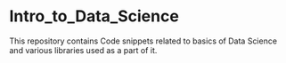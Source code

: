 # Intro_to_Data_Science
This repository contains Code snippets related to basics of Data Science and various libraries used as a part of it.
